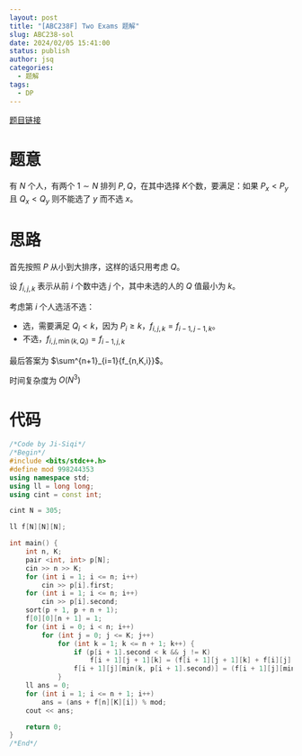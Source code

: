 ```yaml
---
layout: post
title: "[ABC238F] Two Exams 题解"
slug: ABC238-sol
date: 2024/02/05 15:41:00
status: publish
author: jsq
categories: 
  - 题解
tags:
  - DP
---
```


[题目链接](https://www.luogu.com.cn/problem/AT_abc238_f)

# 题意

有 $N$ 个人，有两个 $1\sim N$ 排列 $P, Q$，在其中选择 $K$个数，要满足：如果 $P_x<P_y$ 且 $Q_x<Q_y$ 则不能选了 $y$ 而不选 $x$。

# 思路

首先按照 $P$ 从小到大排序，这样的话只用考虑 $Q$。

设 $f_{i,j,k}$ 表示从前 $i$ 个数中选 $j$ 个，其中未选的人的 $Q$ 值最小为 $k$。

考虑第 $i$ 个人选活不选：

* 选，需要满足 $Q_i < k$，因为 $P_i \ge k$，$f_{i,j,k}=f_{i-1,j-1,k}$。
* 不选，$f_{i,j,\min(k,Q_i)}=f_{i-1,j,k}$

最后答案为 $\sum^{n+1}_{i=1}{f_{n,K,i}}$。

时间复杂度为 $O(N^3)$

# 代码

```cpp
/*Code by Ji-Siqi*/
/*Begin*/
#include <bits/stdc++.h>
#define mod 998244353
using namespace std;
using ll = long long;
using cint = const int;

cint N = 305;

ll f[N][N][N];

int main() {
	int n, K;
	pair <int, int> p[N];
	cin >> n >> K;
	for (int i = 1; i <= n; i++) 
		cin >> p[i].first;
	for (int i = 1; i <= n; i++) 
		cin >> p[i].second;
	sort(p + 1, p + n + 1);
	f[0][0][n + 1] = 1;
	for (int i = 0; i < n; i++) 
		for (int j = 0; j <= K; j++) 
			for (int k = 1; k <= n + 1; k++) {
				if (p[i + 1].second < k && j != K) 
					f[i + 1][j + 1][k] = (f[i + 1][j + 1][k] + f[i][j][k]) % mod;
				f[i + 1][j][min(k, p[i + 1].second)] = (f[i + 1][j][min(k, p[i + 1].second)] + f[i][j][k]) % mod;
			}
	ll ans = 0;
	for (int i = 1; i <= n + 1; i++) 
		ans = (ans + f[n][K][i]) % mod;
	cout << ans;

	return 0;
}
/*End*/
```
